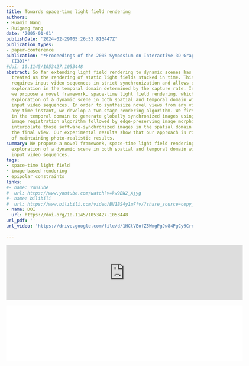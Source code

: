 ```yaml
---
title: Towards space-time light field rendering
authors:
- Huamin Wang
- Ruigang Yang
date: '2005-01-01'
publishDate: '2024-02-29T05:26:53.816447Z'
publication_types:
- paper-conference
publication: '*Proceedings of the 2005 Symposium on Interactive 3D Graphics and Games
  (I3D)*'
#doi: 10.1145/1053427.1053448
abstract: So far extending light field rendering to dynamic scenes has been trivially
  treated as the rendering of static light fields stacked in time. This type of approaches
  requires input video sequences in strict synchronization and allows only discrete
  exploration in the temporal domain determined by the capture rate. In this paper
  we propose a novel framework, space-time light field rendering, which allows continuous
  exploration of a dynamic scene in both spatial and temporal domain with unsynchronized
  input video sequences. In order to synthesize novel views from any viewpoint at
  any time instant, we develop a two-stage rendering algorithm. We first interpolate
  in the temporal domain to generate globally synchronized images using a robust spatial-temporal
  image registration algorithm followed by edge-preserving image morphing. We then
  interpolate those software-synchronized images in the spatial domain to synthesize
  the final view. Our experimental results show that our approach is robust and capable
  of maintaining photo-realistic results.
summary: We propose a novel framework, space-time light field rendering, which allows continuous
  exploration of a dynamic scene in both spatial and temporal domain with unsynchronized
  input video sequences.
tags:
- space-time light field
- image-based rendering
- epipolar constraints
links:
#- name: YouTube
#  url: https://www.youtube.com/watch?v=kw9BW2_Ajyg
#- name: bilibili
#  url: https://www.bilibili.com/video/BV1BS4y1m7fv/?share_source=copy_web
- name: DOI
  url: https://doi.org/10.1145/1053427.1053448
url_pdf: ''
url_video: 'https://drive.google.com/file/d/1HCtVEofZ5WmgPgJw84PgCy9CrnP7gxKR/view'

---
```

<p align="center">
<iframe width="640" src="https://www.youtube.com/embed/kw9BW2_Ajyg?si=oyqGN2lYldHI5zej" title="YouTube video player" frameborder="0" allow="accelerometer; autoplay; clipboard-write; encrypted-media; gyroscope; picture-in-picture; web-share" allowfullscreen></iframe>
</p>
<p align="center">
<iframe width="640" src="//player.bilibili.com/player.html?aid=725315595&bvid=BV1BS4y1m7fv&cid=563614348&p=1" scrolling="no" border="0" frameborder="no" framespacing="0" allowfullscreen="true"> </iframe>
</p>
